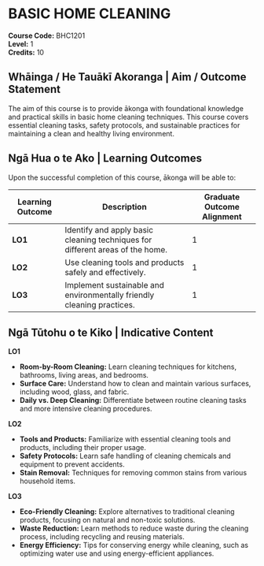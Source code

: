 # BASIC HOME CLEANING

**Course Code:** BHC1201  
**Level:** 1  
**Credits:** 10  

## Whāinga / He Tauākī Akoranga | Aim / Outcome Statement

The aim of this course is to provide ākonga with foundational knowledge and practical skills in basic home cleaning techniques. This course covers essential cleaning tasks, safety protocols, and sustainable practices for maintaining a clean and healthy living environment.

## Ngā Hua o te Ako | Learning Outcomes

Upon the successful completion of this course, ākonga will be able to:

| **Learning Outcome** | **Description**                                                              | **Graduate Outcome Alignment** |
|----------------------|------------------------------------------------------------------------------|-------------------------------|
| **LO1**              | Identify and apply basic cleaning techniques for different areas of the home. | 1                             |
| **LO2**              | Use cleaning tools and products safely and effectively.                       | 1                             |
| **LO3**              | Implement sustainable and environmentally friendly cleaning practices.       | 1                             |

## Ngā Tūtohu o te Kiko | Indicative Content

**LO1**  
- **Room-by-Room Cleaning:** Learn cleaning techniques for kitchens, bathrooms, living areas, and bedrooms.  
- **Surface Care:** Understand how to clean and maintain various surfaces, including wood, glass, and fabric.  
- **Daily vs. Deep Cleaning:** Differentiate between routine cleaning tasks and more intensive cleaning procedures.  

**LO2**  
- **Tools and Products:** Familiarize with essential cleaning tools and products, including their proper usage.  
- **Safety Protocols:** Learn safe handling of cleaning chemicals and equipment to prevent accidents.  
- **Stain Removal:** Techniques for removing common stains from various household items.  

**LO3**  
- **Eco-Friendly Cleaning:** Explore alternatives to traditional cleaning products, focusing on natural and non-toxic solutions.  
- **Waste Reduction:** Learn methods to reduce waste during the cleaning process, including recycling and reusing materials.  
- **Energy Efficiency:** Tips for conserving energy while cleaning, such as optimizing water use and using energy-efficient appliances.
